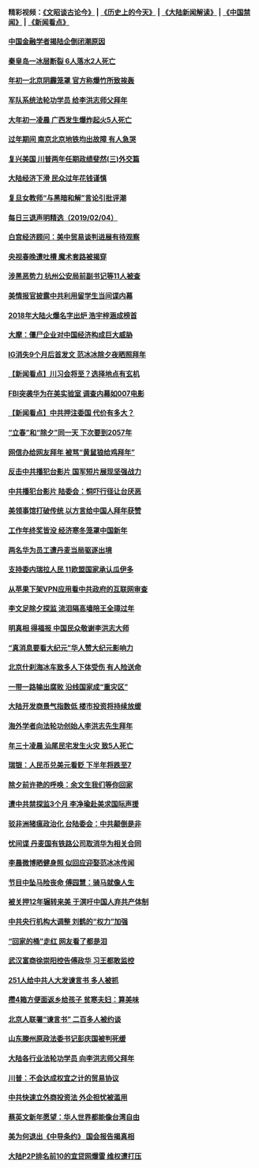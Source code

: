#### 精彩视频：[《文昭谈古论今》](http://45.32.25.56/wenzhao) | [《历史上的今天》](http://45.32.25.56/today-in-history) | [《大陆新闻解读》](http://45.32.25.56/ntdtv-comedy) | [《中国禁闻》](http://45.32.25.56/ntdtv-news) | [《新闻看点》](http://45.32.25.56/news-insight) 

 #### [中国金融学者揭陆企倒闭潮原因](../pages/nsc413/n11025316.md?t=02050931) 

#### [秦皇岛一冰层断裂 6人落水2人死亡](../pages/nsc413/n11025523.md?t=02050931) 

#### [年初一北京阴霾笼罩 官方称爆竹所致挨轰](../pages/nsc413/n11025288.md?t=02050931) 

#### [军队系统法轮功学员 给李洪志师父拜年](../pages/nsc413/n11024026.md?t=02050931) 

#### [大年初一凌晨 广西发生爆炸起火5人死亡](../pages/nsc413/n11025423.md?t=02050931) 

#### [过年期间 南京北京地铁均出故障 有人急哭](../pages/nsc413/n11025295.md?t=02050931) 

#### [复兴美国 川普两年任期政绩斐然(三)外交篇](../pages/nsc413/n11019595.md?t=02050931) 

#### [大陆经济下滑 民众过年花钱谨慎](../pages/nsc413/n11024645.md?t=02050931) 

#### [复旦女教师“与黑暗和解”言论引批评潮](../pages/nsc413/n11024994.md?t=02050931) 


#### [每日三退声明精选（2019/02/04）](../pages/nsc413/n11025261.md?t=02050931) 

#### [白宫经济顾问：美中贸易谈判进展有待观察](../pages/nsc413/n11024700.md?t=02050931) 

#### [央视春晚遭吐槽 魔术套路被揭穿](../pages/nsc413/n11024594.md?t=02050931) 

#### [涉黑恶势力 杭州公安局前副书记等11人被查](../pages/nsc413/n11024161.md?t=02050931) 

#### [美情报官披露中共利用留学生当间谍内幕](../pages/nsc413/n11024449.md?t=02050931) 

#### [2018年大陆火爆名字出炉 浩宇梓涵成榜首](../pages/nsc413/n11024355.md?t=02050931) 

#### [大摩：僵尸企业对中国经济构成巨大威胁](../pages/nsc413/n11024203.md?t=02050931) 

#### [IG消失9个月后首发文 范冰冰除夕夜晒照拜年](../pages/nsc413/n11024102.md?t=02050931) 

#### [【新闻看点】川习会将至？选择地点有玄机](../pages/nsc413/n11024283.md?t=02050931) 

#### [FBI突袭华为在美实验室 调查内幕如007电影](../pages/nsc413/n11024318.md?t=02050931) 

#### [【新闻看点】中共押注委国 代价有多大？](../pages/nsc413/n11024040.md?t=02050931) 

#### [“立春”和“除夕”同一天 下次要到2057年](../pages/nsc413/n11024160.md?t=02050931) 

#### [网信办给网友拜年 被骂“黄鼠狼给鸡拜年”](../pages/nsc413/n11024215.md?t=02050931) 

#### [反击中共播犯台影片 国军短片展现坚强战力](../pages/nsc413/n11024212.md?t=02050931) 

#### [中共播犯台影片 陆委会：恫吓行径让台厌恶](../pages/nsc413/n11023766.md?t=02050931) 

#### [美领事馆打破传统 以方言给中国人拜年获赞](../pages/nsc413/n11024168.md?t=02050931) 

#### [工作年终奖皆没 经济寒冬笼罩中国新年](../pages/nsc413/n11023953.md?t=02050931) 

#### [两名华为员工遭丹麦当局驱逐出境](../pages/nsc413/n11024140.md?t=02050931) 

#### [支持委内瑞拉人民 11欧盟国家承认瓜伊多](../pages/nsc413/n11023955.md?t=02050931) 

#### [从苹果下架VPN应用看中共政府的互联网审查](../pages/nsc413/n11023852.md?t=02050931) 

#### [李文足除夕探监 流泪隔高墙陪王全璋过年](../pages/nsc413/n11023920.md?t=02050931) 

#### [明真相 得福报 中国民众敬谢李洪志大师](../pages/nsc413/n11021869.md?t=02050931) 


#### [“真消息要看大纪元”华人赞大纪元影响力](../pages/nsc413/n11019162.md?t=02050931) 

#### [北京什刹海冰车致多人下体受伤 有人险送命](../pages/nsc413/n11022990.md?t=02050931) 

#### [一带一路输出腐败 沿线国家成“重灾区”](../pages/nsc413/n11022771.md?t=02050931) 

#### [大陆开发商景气指数低 楼市投资将持续放缓](../pages/nsc413/n11022955.md?t=02050931) 

#### [海外学者向法轮功创始人李洪志先生拜年](../pages/nsc413/n11022780.md?t=02050931) 

#### [年三十凌晨 汕尾民宅发生火灾 致5人死亡](../pages/nsc413/n11023221.md?t=02050931) 

#### [瑞银：人民币兑美元看贬 下半年将跌至7](../pages/nsc413/n11022681.md?t=02050931) 

#### [除夕前许艳的呼唤：余文生我们等你回家](../pages/nsc413/n11022621.md?t=02050931) 

#### [遭中共禁探监3个月 李净瑜赴美求国际声援](../pages/nsc413/n11022861.md?t=02050931) 

#### [驳非洲猪瘟政治化 台陆委会：中共颠倒是非](../pages/nsc413/n11022799.md?t=02050931) 

#### [忧间谍 丹麦国有铁路公司取消华为相关合同](../pages/nsc413/n11022491.md?t=02050931) 

#### [李晨微博晒健身照 似回应迎娶范冰冰传闻](../pages/nsc413/n11022244.md?t=02050931) 

#### [节目中坠马险丧命 傅园慧：骑马就像人生](../pages/nsc413/n11022444.md?t=02050931) 

#### [被关押12年辗转来美 于溟吁中国人弃共产体制](../pages/nsc413/n11022602.md?t=02050931) 

#### [中共央行机构大调整 刘鹤的“权力”加强](../pages/nsc413/n11022568.md?t=02050931) 

#### [“回家的桶”走红 网友看了都是泪](../pages/nsc413/n11022529.md?t=02050931) 

#### [武汉富商徐崇阳控告傅政华 习王都敢监控](../pages/nsc413/n11022212.md?t=02050931) 

#### [251人给中共人大发谏言书 多人被抓](../pages/nsc413/n11022113.md?t=02050931) 

#### [攒4箱方便面返乡给孩子 贫寒夫妇：算美味](../pages/nsc413/n11022521.md?t=02050931) 

#### [北京人联署“谏言书” 二百多人被约谈](../pages/nsc413/n11022436.md?t=02050931) 

#### [山东滕州原政法委书记彭庆国被判死缓](../pages/nsc413/n11022492.md?t=02050931) 

#### [大陆各行业法轮功学员 向李洪志师父拜年](../pages/nsc413/n11017796.md?t=02050931) 

#### [川普：不会达成权宜之计的贸易协议](../pages/nsc413/n11022486.md?t=02050931) 

#### [中共快速立外商投资法  外企担忧被滥用](../pages/nsc413/n11022177.md?t=02050931) 

#### [蔡英文新年愿望：华人世界都能像台湾自由](../pages/nsc413/n11022209.md?t=02050931) 

#### [美为何退出《中导条约》 国会报告揭真相](../pages/nsc413/n11022256.md?t=02050931) 

#### [大陆P2P排名前10的宜贷网爆雷 维权遭打压](../pages/nsc413/n11019207.md?t=02050931) 

